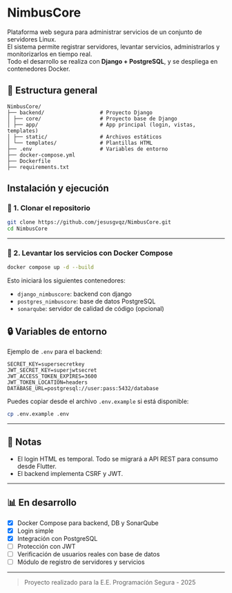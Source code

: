 # NimbusCore

Plataforma web segura para administrar servicios de un conjunto de servidores Linux.  
El sistema permite registrar servidores, levantar servicios, administrarlos y monitorizarlos en tiempo real.  
Todo el desarrollo se realiza con **Django + PostgreSQL**, y se despliega en contenedores Docker.

## 🧱 Estructura general

```
NimbusCore/
├── backend/                  # Proyecto Django
│ ├── core/                   # Proyecto base de Django
│ ├── app/                    # App principal (login, vistas, templates)
│ ├── static/                 # Archivos estáticos
│ └── templates/              # Plantillas HTML
├── .env                      # Variables de entorno
├── docker-compose.yml
├── Dockerfile
├── requirements.txt
```

## Instalación y ejecución

### 📁 1. Clonar el repositorio

```bash
git clone https://github.com/jesusgvqz/NimbusCore.git
cd NimbusCore
```

---

### 🚧 2. Levantar los servicios con Docker Compose

```bash
docker compose up -d --build
```

Esto iniciará los siguientes contenedores:

* `django_nimbuscore`: backend con django
* `postgres_nimbuscore`: base de datos PostgreSQL
* `sonarqube`: servidor de calidad de código (opcional)

## 🔒 Variables de entorno

Ejemplo de `.env` para el backend:

```
SECRET_KEY=supersecretkey
JWT_SECRET_KEY=superjwtsecret
JWT_ACCESS_TOKEN_EXPIRES=3600
JWT_TOKEN_LOCATION=headers
DATABASE_URL=postgresql://user:pass:5432/database
```

Puedes copiar desde el archivo `.env.example` si está disponible:

```bash
cp .env.example .env
```

---

## 🚫 Notas

* El login HTML es temporal. Todo se migrará a API REST para consumo desde Flutter.
* El backend implementa CSRF y JWT.

---

## 📊 En desarrollo

* [x] Docker Compose para backend, DB y SonarQube
* [x] Login simple
* [x] Integración con PostgreSQL
* [ ] Protección con JWT
* [ ] Verificación de usuarios reales con base de datos
* [ ] Módulo de registro de servidores y servicios

---

> Proyecto realizado para la E.E. Programación Segura - 2025
